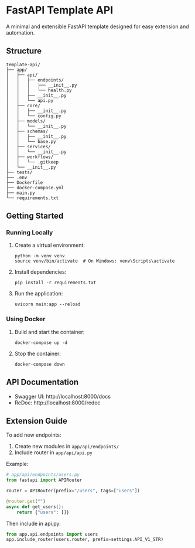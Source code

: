 # FastAPI Template API

A minimal and extensible FastAPI template designed for easy extension and automation.

## Structure

```
template-api/
├── app/
│   ├── api/
│   │   ├── endpoints/
│   │   │   ├── __init__.py
│   │   │   └── health.py
│   │   ├── __init__.py
│   │   └── api.py
│   ├── core/
│   │   ├── __init__.py
│   │   └── config.py
│   ├── models/
│   │   └── __init__.py
│   ├── schemas/
│   │   ├── __init__.py
│   │   └── base.py
│   ├── services/
│   │   └── __init__.py
│   ├── workflows/
│   │   └── .gitkeep
│   └── __init__.py
├── tests/
├── .env
├── Dockerfile
├── docker-compose.yml
├── main.py
└── requirements.txt
```

## Getting Started

### Running Locally

1. Create a virtual environment:
   ```
   python -m venv venv
   source venv/bin/activate  # On Windows: venv\Scripts\activate
   ```

2. Install dependencies:
   ```
   pip install -r requirements.txt
   ```

3. Run the application:
   ```
   uvicorn main:app --reload
   ```

### Using Docker

1. Build and start the container:
   ```
   docker-compose up -d
   ```

2. Stop the container:
   ```
   docker-compose down
   ```

## API Documentation

- Swagger UI: http://localhost:8000/docs
- ReDoc: http://localhost:8000/redoc

## Extension Guide

To add new endpoints:

1. Create new modules in `app/api/endpoints/`
2. Include router in `app/api/api.py`

Example:
```python
# app/api/endpoints/users.py
from fastapi import APIRouter

router = APIRouter(prefix="/users", tags=["users"])

@router.get("")
async def get_users():
    return {"users": []}
```

Then include in api.py:
```python
from app.api.endpoints import users
app.include_router(users.router, prefix=settings.API_V1_STR)
``` 